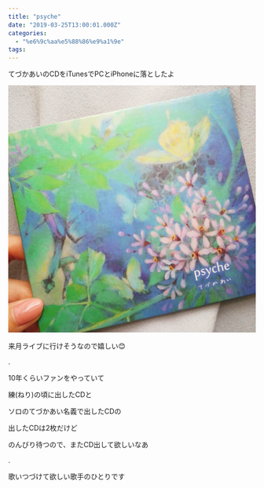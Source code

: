 ```yaml
---
title: "psyche"
date: "2019-03-25T13:00:01.000Z"
categories: 
  - "%e6%9c%aa%e5%88%86%e9%a1%9e"
tags: 
---
```


てづかあいのCDをiTunesでPCとiPhoneに落としたよ

![](images/2019-03-26-07-00-464675251721095089484.jpg)

来月ライブに行けそうなので嬉しい😊

.

10年くらいファンをやっていて

練(ねり)の頃に出したCDと

ソロのてづかあい名義で出したCDの

出したCDは2枚だけど

のんびり待つので、またCD出して欲しいなあ

.

歌いつづけて欲しい歌手のひとりです
